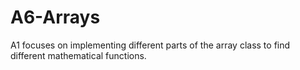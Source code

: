 # A6-Arrays
A1 focuses on implementing different parts of the array class to find different mathematical functions.
